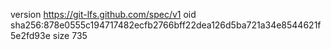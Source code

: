 version https://git-lfs.github.com/spec/v1
oid sha256:878e0555c194717482ecfb2766bff22dea126d5ba721a34e8544621f5e2fd93e
size 735
